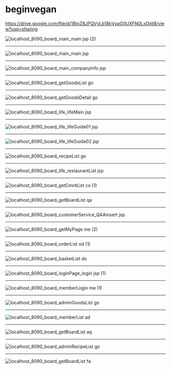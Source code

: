 # beginvegan

https://drive.google.com/file/d/1BioZ8JPQVyLb18kVyaG0UXFN0LxDild8/view?usp=sharing

![localhost_8090_board_main_main jsp (2)](https://user-images.githubusercontent.com/79234825/123893054-a74b8c00-d996-11eb-97b7-7f177408301e.png)

<hr>

![localhost_8090_board_main_main jsp](https://user-images.githubusercontent.com/79234825/123103858-5e18ab00-d471-11eb-9ca5-92d16a09432f.png)

<hr>

![localhost_8090_board_main_companyInfo jsp](https://user-images.githubusercontent.com/79234825/123104015-87393b80-d471-11eb-9ad6-22f8732440ff.png)

<hr>

![localhost_8090_board_getGoodsList go](https://user-images.githubusercontent.com/79234825/123104171-b059cc00-d471-11eb-8315-10ce67c7a6a8.png)

<hr>

![localhost_8090_board_getGoodsDetail go](https://user-images.githubusercontent.com/79234825/123104345-d2534e80-d471-11eb-8fb2-3297028696ef.png)

<hr>

![localhost_8090_board_life_lifeMain jsp](https://user-images.githubusercontent.com/79234825/123104419-e39c5b00-d471-11eb-97fe-77630cbf1eda.png)

<hr>

![localhost_8090_board_life_lifeGuide01 jsp](https://user-images.githubusercontent.com/79234825/123104461-ec8d2c80-d471-11eb-989b-db347db5e4d0.png)

<hr>

![localhost_8090_board_life_lifeGuide02 jsp](https://user-images.githubusercontent.com/79234825/123104487-f3b43a80-d471-11eb-9bf6-6235604125a0.png)

<hr>

![localhost_8090_board_recipeList go](https://user-images.githubusercontent.com/79234825/123106276-75f12e80-d473-11eb-8f1a-f3da23a2e918.png)

<hr>

![localhost_8090_board_life_restaurantList jsp](https://user-images.githubusercontent.com/79234825/123106365-8acdc200-d473-11eb-80a2-c1643013b6a7.png)

<hr>

![localhost_8090_board_getCmntList co (1)](https://user-images.githubusercontent.com/79234825/123106609-b6e94300-d473-11eb-9648-95520f927dc7.png)

<hr>

![localhost_8090_board_getBoardList qa](https://user-images.githubusercontent.com/79234825/123106715-d6806b80-d473-11eb-8cc8-2bb765ea1200.png)

<hr>

![localhost_8090_board_customerService_QAAinsert jsp](https://user-images.githubusercontent.com/79234825/123107108-31b25e00-d474-11eb-856c-8a620d770431.png)

<hr>

![localhost_8090_board_getMyPage me (2)](https://user-images.githubusercontent.com/79234825/123106905-06c80a00-d474-11eb-93a7-11f1a53e4287.png)

<hr>

![localhost_8090_board_orderList od (1)](https://user-images.githubusercontent.com/79234825/123895843-77eb4e00-d99b-11eb-9a31-b717f1e7b934.png)

<hr>

![localhost_8090_board_basketList do](https://user-images.githubusercontent.com/79234825/123107272-59092b00-d474-11eb-97b0-7e2b6e64506f.png)

<hr>

![localhost_8090_board_loginPage_login jsp (1)](https://user-images.githubusercontent.com/79234825/123107400-7b02ad80-d474-11eb-856d-d99cd270a295.png)

<hr>

![localhost_8090_board_memberLogin me (1)](https://user-images.githubusercontent.com/79234825/123107594-a5546b00-d474-11eb-966f-995937a6126a.png)

<hr>

![localhost_8090_board_adminGoodsList go](https://user-images.githubusercontent.com/79234825/123107842-dcc31780-d474-11eb-95e0-ab53c666345c.png)


<hr>

![localhost_8090_board_memberList ad](https://user-images.githubusercontent.com/79234825/123107975-f8c6b900-d474-11eb-945e-86e6a57b46d9.png)

<hr>

![localhost_8090_board_getBoardList aq](https://user-images.githubusercontent.com/79234825/123108026-0419e480-d475-11eb-82d5-10f50b2a4a22.png)

<hr>

![localhost_8090_board_adminRecipeList go](https://user-images.githubusercontent.com/79234825/123108068-0d0ab600-d475-11eb-8476-9bf788d77605.png)

<hr>

![localhost_8090_board_getBoardList fa](https://user-images.githubusercontent.com/79234825/123108171-24e23a00-d475-11eb-9782-05d15cb99aa3.png)



